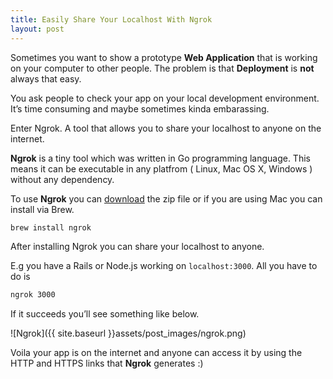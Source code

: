 ```yaml
---
title: Easily Share Your Localhost With Ngrok
layout: post
---
```

Sometimes you want to show a prototype **Web Application** that is working on your
computer to other people. The problem is that **Deployment** is **not** always 
that easy.

You ask people to check your app on your local development environment. It’s 
time consuming and maybe sometimes kinda embarassing.

Enter Ngrok. A tool that allows you to share your localhost to anyone on the 
internet.

**Ngrok** is a tiny tool which was written in Go programming language. This means
it can be executable in any platfrom ( Linux, Mac OS X, Windows ) without any
dependency.

To use **Ngrok** you can [download][1] the zip file or if you are using Mac you can
install via Brew.

```bash
brew install ngrok
```

After installing Ngrok you can share your localhost to anyone.

E.g you have a Rails or Node.js working on `localhost:3000`. All you have to do is

```bash
ngrok 3000
```

If it succeeds you’ll see something like below.

![Ngrok]({{ site.baseurl }}assets/post_images/ngrok.png)

Voila your app is on the internet and anyone can access it by using the HTTP 
and HTTPS links that **Ngrok** generates :)

[1]: http://ngrok.com/download
